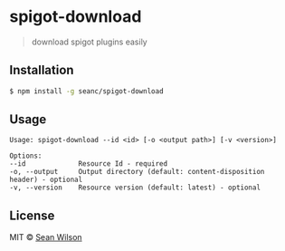 # spigot-download
> download spigot plugins easily

## Installation

```sh
$ npm install -g seanc/spigot-download
```

## Usage

```shell
Usage: spigot-download --id <id> [-o <output path>] [-v <version>]

Options:
--id             Resource Id - required
-o, --output     Output directory (default: content-disposition header) - optional
-v, --version    Resource version (default: latest) - optional
```

## License

MIT © [Sean Wilson](https://imsean.me)

